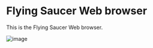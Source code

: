 Flying Saucer Web browser
=========================

This is the Flying Saucer Web browser.

![image](https://github.com/user-attachments/assets/967cc880-162d-4fa2-bcd7-9603d9af8590)

